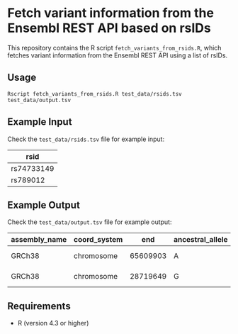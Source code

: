 # Fetch variant information from the Ensembl REST API based on rsIDs

This repository contains the R script `fetch_variants_from_rsids.R`, which fetches variant information from the Ensembl REST API using a list of rsIDs.

## Usage

```{bash}
Rscript fetch_variants_from_rsids.R test_data/rsids.tsv test_data/output.tsv
```

## Example Input

Check the `test_data/rsids.tsv` file for example input:

| rsid        |
|-------------|
| rs74733149  |
| rs789012    |


## Example Output

Check the `test_data/output.tsv` file for example output:


| assembly_name | coord_system | end      | ancestral_allele | allele_string | location             | strand | start    | seq_region_name | rsid        |
|---------------|--------------|----------|------------------|---------------|----------------------|--------|----------|-----------------|-------------|
| GRCh38        | chromosome   | 65609903 | A                | A/G           | 1:65609903-65609903  | 1      | 65609903 | 1               | rs74733149  |
| GRCh38        | chromosome   | 28719649 | G                | G/A           | 12:28719649-28719649 | 1      | 28719649 | 12              | rs789012    |

## Requirements

- R (version 4.3 or higher)
